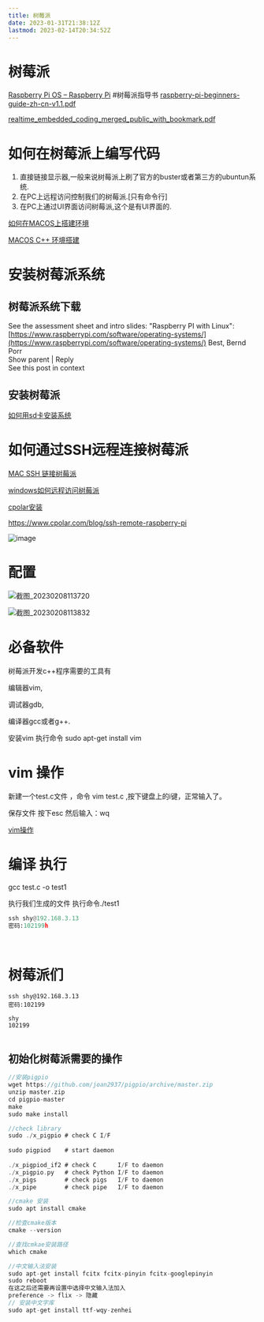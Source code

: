 ```yaml
---
title: 树莓派
date: 2023-01-31T21:38:12Z
lastmod: 2023-02-14T20:34:52Z
---
```


# 树莓派
[Raspberry Pi OS – Raspberry Pi](https://www.raspberrypi.com/software/)
#树莓派指导书
[raspberry-pi-beginners-guide-zh-cn-v1.1.pdf](Gla_B/Embeded%20System%20Design/assets/raspberry-pi-beginners-guide-zh-cn-v1.1-20230204141719-ganwgss.pdf)

[realtime_embedded_coding_merged_public_with_bookmark.pdf](assets/realtime_embedded_coding_merged_public_with_bookmark-20230214203101-vdtp4td.pdf)

# 如何在树莓派上编写代码

1. 直接链接显示器,一般来说树莓派上刷了官方的buster或者第三方的ubuntun系统.
2. 在PC上远程访问控制我们的树莓派.[只有命令行]
3. 在PC上通过UI界面访问树莓派,这个是有UI界面的.

[如何在MACOS上搭建环境](https://zhuanlan.zhihu.com/p/472981234)

[MACOS C++ 环境搭建](https://www.bilibili.com/read/cv14374270)

# 安装树莓派系统

## 树莓派系统下载

See the assessment sheet and intro slides: "Raspberry PI with Linux": [https://www.raspberrypi.com/software/operating-systems/](https://www.raspberrypi.com/software/operating-systems/) Best, Bernd Porr  
Show parent | Reply  
See this post in context

## 安装树莓派

[如何用sd卡安装系统](https://zhuanlan.zhihu.com/p/59027897)

# 如何通过SSH远程连接树莓派

[MAC SSH 链接树莓派](https://zhuanlan.zhihu.com/p/66735155)

[windows如何远程访问树莓派](https://zhuanlan.zhihu.com/p/386691793)

[cpolar安装](https://zhuanlan.zhihu.com/p/128484864)

https://www.cpolar.com/blog/ssh-remote-raspberry-pi

​![image](assets/image-20230210102233-ktgluev.png "Windows访问树莓派")​

# 配置

​![截图_20230208113720](assets/截图_20230208113720-20230208113728-izshagc.png "26")​

​![截图_20230208113832](assets/截图_20230208113832-20230208113837-m5e7cwm.png)​

# 必备软件

树莓派开发c++程序需要的工具有

编辑器vim,

调试器gdb,

编译器gcc或者g++.

安装vim   执行命令 sudo apt-get install vim

# vim 操作

新建一个test.c文件 ，命令 vim test.c ,按下键盘上的i键，正常输入了。

保存文件 按下esc  然后输入：wq

[vim操作](https://www.runoob.com/linux/linux-vim.html)

# 编译 执行

gcc test.c -o test1

执行我们生成的文件 执行命令./test1

```python
ssh shy@192.168.3.13
密码:102199h
```

‍
# 树莓派们
~~~text
ssh shy@192.168.3.13
密码:102199

shy
102199


~~~

## 初始化树莓派需要的操作
~~~c
//安装pigpio
wget https://github.com/joan2937/pigpio/archive/master.zip  
unzip master.zip  
cd pigpio-master  
make  
sudo make install

//check library
sudo ./x_pigpio # check C I/F  
  
sudo pigpiod    # start daemon  
  
./x_pigpiod_if2 # check C      I/F to daemon  
./x_pigpio.py   # check Python I/F to daemon  
./x_pigs        # check pigs   I/F to daemon  
./x_pipe        # check pipe   I/F to daemon

//cmake 安装
sudo apt install cmake

//检查cmake版本
cmake --version

//查找cmkae安装路径
which cmake

//中文输入法安装
sudo apt-get install fcitx fcitx-pinyin fcitx-googlepinyin
sudo reboot
在这之后还需要再设置中选择中文输入法加入
preference -> flix -> 隐藏
// 安装中文字库
sudo apt-get install ttf-wqy-zenhei
~~~